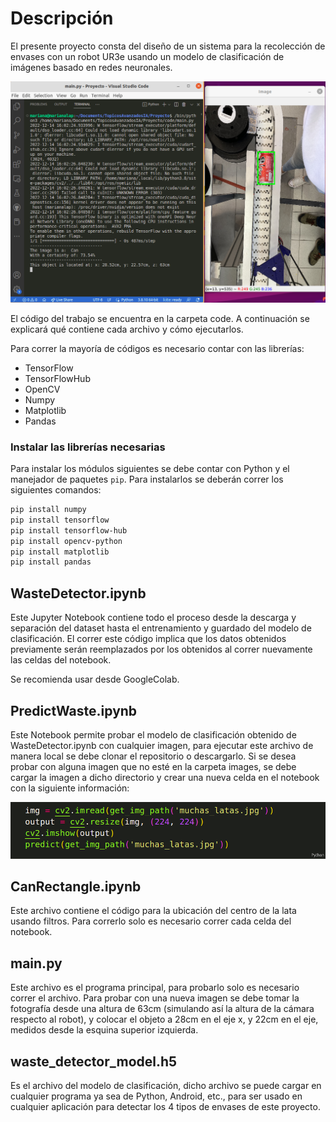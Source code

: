 # Descripción
El presente proyecto consta del diseño de un sistema para la recolección de envases con un robot UR3e usando un modelo de clasificación de imágenes basado en redes neuronales.

![Imagen de demostración](assets/results.png)

El código del trabajo se encuentra en la carpeta code. A continuación se explicará qué contiene cada archivo y cómo ejecutarlos.

Para correr la mayoría de códigos es necesario contar con las librerías:
* TensorFlow
* TensorFlowHub
* OpenCV
* Numpy
* Matplotlib
* Pandas

### Instalar las librerías necesarias
Para instalar los módulos siguientes se debe contar con Python y el manejador de paquetes `pip`. Para instalarlos se deberán correr los siguientes comandos:
```bash
pip install numpy
pip install tensorflow
pip install tensorflow-hub
pip install opencv-python
pip install matplotlib
pip install pandas
```


## WasteDetector.ipynb
Este Jupyter Notebook contiene todo el proceso desde la descarga y separación del dataset hasta el entrenamiento y guardado del modelo de clasificación. 
El correr este código implica que los datos obtenidos previamente serán reemplazados por los obtenidos al correr nuevamente las celdas del notebook.

Se recomienda usar desde GoogleColab. 

## PredictWaste.ipynb
Este Notebook permite probar el modelo de clasificación obtenido de WasteDetector.ipynb con cualquier imagen, para ejecutar este archivo de manera local se debe clonar el repositorio o descargarlo. Si se desea probar con alguna imagen que no esté en la carpeta images, se debe cargar la imagen a dicho directorio y crear una nueva celda en el notebook con la siguiente información:

![Imagen de demostración](assets/new_prediction.png)

## CanRectangle.ipynb
Este archivo contiene el código para la ubicación del centro de la lata usando filtros. Para correrlo solo es necesario correr cada celda del notebook.

## main.py
Este archivo es el programa principal, para probarlo solo es necesario correr el archivo. Para probar con una nueva imagen se debe tomar la fotografía desde una altura de 63cm (simulando así la altura de la cámara respecto al robot), y colocar el objeto a 28cm en el eje x, y 22cm en el eje, medidos desde la esquina superior izquierda. 

## waste_detector_model.h5
Es el archivo del modelo de clasificación, dicho archivo se puede cargar en cualquier programa ya sea de Python, Android, etc., para ser usado en cualquier aplicación para detectar los 4 tipos de envases de este proyecto.
